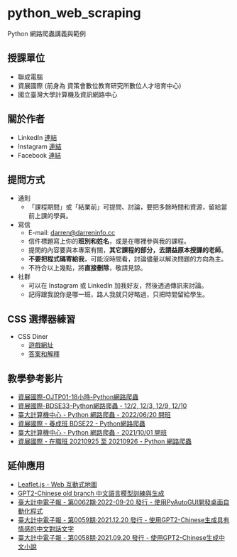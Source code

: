 # python_web_scraping
Python 網路爬蟲講義與範例


## 授課單位
- 聯成電腦
- 資展國際 (前身為 資策會數位教育研究所數位人才培育中心)
- 國立臺灣大學計算機及資訊網路中心


## 關於作者
- LinkedIn [連結](https://www.linkedin.com/in/telunyang/)
- Instagram [連結](https://www.instagram.com/darreninfo.cc/)
- Facebook [連結](https://www.facebook.com/profile.php?id=61551064765585)


## 提問方式
- 通則
  - 「課程期間」或「結業前」可提問、討論，要把多餘時間和資源，留給當前上課的學員。
- 寫信
	- E-mail: darren@darreninfo.cc
	- 信件標題寫上你的**班別和姓名**，或是在哪裡參與我的課程。
	- 提問的內容要與本專案有關，**其它課程的部分，去請益原本授課的老師**。
	- **不要把程式碼寄給我**，可能沒時間看，討論儘量以解決問題的方向為主。
	- 不符合以上幾點，將**直接刪除**，敬請見諒。
- 社群
  - 可以在 Instagram 或 LinkedIn 加我好友，然後透過傳訊來討論。
  - 記得跟我說你是哪一班，路人我就只好略過，只把時間留給學生。


## CSS 選擇器練習
- CSS Diner 
  - [遊戲網址](https://flukeout.github.io/)
  - [答案和解釋](https://andersjensen.org/solutions-to-css-diner/)


## 教學參考影片
- [資展國際-OJTP01-18小時-Python網路爬蟲](https://www.youtube.com/playlist?list=PLV4FeK54eNbzgcKtC5s3u7Tv2dZ0BnVsW "資展國際-OJTP01-18小時-Python網路爬蟲")
- [資展國際-BDSE33-Python網路爬蟲 - 12/2, 12/3, 12/9, 12/10](https://www.youtube.com/playlist?list=PLV4FeK54eNbxprT9Sn6FWlcb63u8t0HKt "資展國際-BDSE33-Python網路爬蟲")
- [臺大計算機中心 - Python 網路爬蟲 - 2022/06/20 開班](https://www.youtube.com/playlist?list=PLV4FeK54eNbyZ_rvAAkCICYufOtuQZtTI)
- [資展國際 - 養成班 BDSE22 - Python網路爬蟲](https://www.youtube.com/playlist?list=PLV4FeK54eNbwOKHOH4aWR95fo0cU4wH3O "Python網路爬蟲")
- [臺大計算機中心 - Python 網路爬蟲 - 2021/10/01 開班](https://www.youtube.com/playlist?list=PLV4FeK54eNby0rK-Xpex6baRXE3DG-leg "Python網路爬蟲")
- [資展國際 - 在職班 20210925 至 20210926 - Python 網路爬蟲](https://www.youtube.com/playlist?list=PLV4FeK54eNbwqSdrLfXitmfb4HhB51yOM "Python網路爬蟲")


## 延伸應用
- [Leaflet.js - Web 互動式地圖](https://www.youtube.com/playlist?list=PLV4FeK54eNbwNaCoJomI1jhvgm-A-vOsz)
- [GPT2-Chinese old branch 中文語言模型訓練與生成](https://youtu.be/c3fHRQonqlM)
- [臺大計中電子報 - 第0062期‧2022-09-20 發行 - 使用PyAutoGUI開發桌面自動化程式](https://www.cc.ntu.edu.tw/chinese/epaper/home/20220920_006203.html "臺大計中電子報 - 第0062期‧2022-09-20 發行 - 使用PyAutoGUI開發桌面自動化程式")
- [臺大計中電子報 - 第0059期‧2021.12.20 發行 - 使用GPT2-Chinese生成具有情感的中文對話文字](https://www.cc.ntu.edu.tw/chinese/epaper/0059/20211220_5908.html "臺大計中電子報 - 第0059期‧2021.12.20 發行 - 使用GPT2-Chinese生成具有情感的中文對話文字")
- [臺大計中電子報 - 第0058期‧2021.09.20 發行 - 使用GPT2-Chinese生成中文小說](https://www.cc.ntu.edu.tw/chinese/epaper/0058/20210920_5808.html "臺大計中電子報 - 第0058期‧2021.09.20 發行 - 使用GPT2-Chinese生成中文小說")